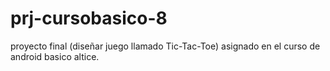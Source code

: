 # prj-cursobasico-8
proyecto final (diseñar juego llamado Tic-Tac-Toe) asignado en el curso de android basico altice.
